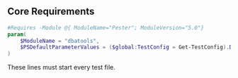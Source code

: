 ## Core Requirements
```powershell
#Requires -Module @{ ModuleName="Pester"; ModuleVersion="5.0"}
param(
    $ModuleName = "dbatools",
    $PSDefaultParameterValues = ($global:TestConfig = Get-TestConfig).Defaults
)
```
These lines must start every test file.